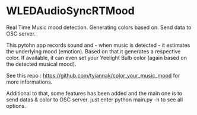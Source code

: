 # WLEDAudioSyncRTMood
Real Time Music mood detection.  Generating colors based on. Send data to OSC server.

This pytohn app records sound and - when music is detected - it estimates the underlying mood (emotion). Based on that it generates a respective color. If available, it can even set your Yeelight Bulb color (again based on the detected musical mood).

See this repo : https://github.com/tyiannak/color_your_music_mood for more informations.

Additional to that, some features has been added and the main one is to send datas & color to OSC server. just enter python main.py -h to see all options.
